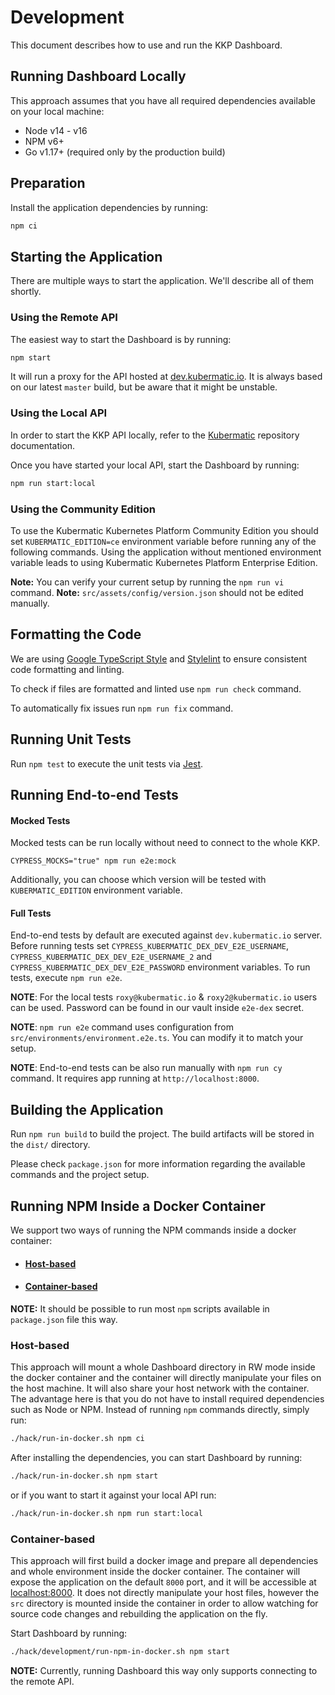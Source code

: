 # Development

This document describes how to use and run the KKP Dashboard.

## Running Dashboard Locally

This approach assumes that you have all required dependencies available on your local machine:
- Node v14 - v16
- NPM v6+
- Go v1.17+ (required only by the production build)

## Preparation
Install the application dependencies by running:
```bash
npm ci
```

## Starting the Application

There are multiple ways to start the application. We'll describe all of them shortly.

### Using the Remote API
The easiest way to start the Dashboard is by running:
```bash
npm start
```

It will run a proxy for the API hosted at [dev.kubermatic.io](https://dev.kubermatic.io). 
It is always based on our latest `master` build, but be aware that it might be unstable.

### Using the Local API
In order to start the KKP API locally, refer to the [Kubermatic](https://github.com/kubermatic/kubermatic) repository documentation. 

Once you have started your local API, start the Dashboard by running:
```bash
npm run start:local
```

### Using the Community Edition

To use the Kubermatic Kubernetes Platform Community Edition you should set `KUBERMATIC_EDITION=ce`
environment variable before running any of the following commands. Using the application without
mentioned environment variable leads to using Kubermatic Kubernetes Platform Enterprise Edition.

**Note:** You can verify your current setup by running the `npm run vi` command.
**Note:** `src/assets/config/version.json` should not be edited manually.

## Formatting the Code
We are using [Google TypeScript Style](https://github.com/google/ts-style) and
[Stylelint](https://github.com/stylelint/stylelint) to ensure consistent code formatting and linting.

To check if files are formatted and linted use `npm run check` command.

To automatically fix issues run `npm run fix` command.

## Running Unit Tests
Run `npm test` to execute the unit tests via [Jest](https://jestjs.io/).

## Running End-to-end Tests
#### Mocked Tests
Mocked tests can be run locally without need to connect to the whole KKP.

```
CYPRESS_MOCKS="true" npm run e2e:mock
```

Additionally, you can choose which version will be tested with `KUBERMATIC_EDITION` environment variable.

#### Full Tests
End-to-end tests by default are executed against `dev.kubermatic.io` server. Before running tests set
`CYPRESS_KUBERMATIC_DEX_DEV_E2E_USERNAME`, `CYPRESS_KUBERMATIC_DEX_DEV_E2E_USERNAME_2` and
`CYPRESS_KUBERMATIC_DEX_DEV_E2E_PASSWORD` environment variables. To run tests, execute `npm run e2e`.

**NOTE**: For the local tests `roxy@kubermatic.io` & `roxy2@kubermatic.io` users can be used. Password can be found in
our vault inside `e2e-dex` secret.

**NOTE**: `npm run e2e` command uses configuration from `src/environments/environment.e2e.ts`. You can modify it to
match your setup.

**NOTE**: End-to-end tests can be also run manually with `npm run cy` command. It requires app running at
`http://localhost:8000`.

## Building the Application
Run `npm run build` to build the project. The build artifacts will be stored in the `dist/` directory.

Please check `package.json` for more information regarding the available commands and the project setup.

## Running NPM Inside a Docker Container

We support two ways of running the NPM commands inside a docker container:
- #### [Host-based](#host-based)
- #### [Container-based](#container-based)

**NOTE:** It should be possible to run most `npm` scripts available in `package.json` file this way.

### Host-based
This approach will mount a whole Dashboard directory in RW mode inside the docker container and
the container will directly manipulate your files on the host machine. It will also share your host network with the container. 
The advantage here is that you do not have to install required dependencies such as Node or NPM. Instead of running `npm` commands
directly, simply run:

```bash
./hack/run-in-docker.sh npm ci
```

After installing the dependencies, you can start Dashboard by running:
```bash
./hack/run-in-docker.sh npm start
```

or if you want to start it against your local API run:
```bash
./hack/run-in-docker.sh npm run start:local
```

### Container-based
This approach will first build a docker image and prepare all dependencies and whole environment inside the docker container.
The container will expose the application on the default `8000` port, and it will be accessible at [localhost:8000](http://localhost:8000).
It does not directly manipulate your host files, however the `src` directory is mounted inside the container in order to allow watching
for source code changes and rebuilding the application on the fly. 

Start Dashboard by running:
```bash
./hack/development/run-npm-in-docker.sh npm start
```

**NOTE:** Currently, running Dashboard this way only supports connecting to the remote API.
